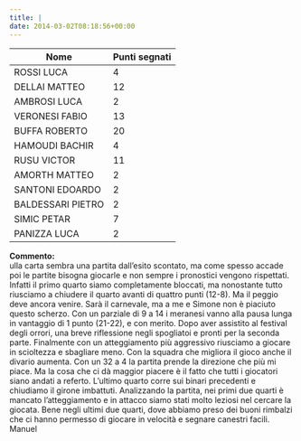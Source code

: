 ```yaml
---
title: |
date: 2014-03-02T08:18:56+00:00
---
```

| **Nome** | **Punti segnati** |
| -------- | ----------------- |
| ROSSI LUCA | 4 |
| DELLAI MATTEO | 12 |
| AMBROSI LUCA | 2 |
| VERONESI FABIO | 13 |
| BUFFA ROBERTO | 20 |
| HAMOUDI BACHIR | 4 |
| RUSU VICTOR | 11 |
| AMORTH MATTEO | 2 |
| SANTONI EDOARDO | 2 |
| BALDESSARI PIETRO | 2 |
| SIMIC PETAR | 7 |
| PANIZZA LUCA | 2 |

**Commento:**  
ulla carta sembra una partita dall’esito scontato, ma come spesso accade poi le partite bisogna giocarle e non sempre i pronostici vengono rispettati. Infatti il primo quarto siamo completamente bloccati, ma nonostante tutto riusciamo a chiudere il quarto avanti di quattro punti (12-8). Ma il peggio deve ancora venire. Sarà il carnevale, ma a me e Simone non è piaciuto questo scherzo. Con un parziale di 9 a 14 i meranesi vanno alla pausa lunga in vantaggio di 1 punto (21-22), e con merito. Dopo aver assistito al festival degli orrori, una breve riflessione negli spogliatoi e pronti per la seconda parte. Finalmente con un atteggiamento più aggressivo riusciamo a giocare in scioltezza e sbagliare meno. Con la squadra che migliora il gioco anche il divario aumenta. Con un 32 a 4 la partita prende la direzione che più mi piace. Ma la cosa che ci dà maggior piacere è il fatto che tutti i giocatori siano andati a referto. L’ultimo quarto corre sui binari precedenti e chiudiamo il girone imbattuti. Analizzando la partita, nei primi due quarti è mancato l’atteggiamento e in attacco siamo stati molto leziosi nel cercare la giocata. Bene negli ultimi due quarti, dove abbiamo preso dei buoni rimbalzi che ci hanno permesso di giocare in velocità e segnare canestri facili. Manuel
